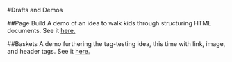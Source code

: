 #Drafts and Demos

##Page Build
A demo of an idea to walk kids through structuring HTML documents. See it [here.](http://elainearcher.com/cbk/page-build.html)

##Baskets
A demo furthering the tag-testing idea, this time with link, image, and header tags. See it [here.](http://elainearcher.com/cbk/baskets.html)